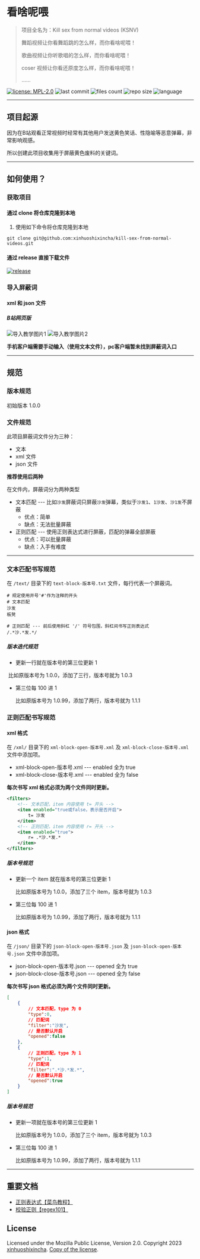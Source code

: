 # 看啥呢喂
> 项目全名为：Kill sex from normal videos (KSNV)
>
> 舞蹈视频让你看舞蹈跳的怎么样，而你看啥呢喂！
>
> 歌曲视频让你听歌唱的怎么样，而你看啥呢喂！
>
> coser 视频让你看还原度怎么样，而你看啥呢喂！
>
> ……

[![license: MPL-2.0](https://img.shields.io/github/license/xinhuoshixincha/kill-sex-from-normal-videos)](./LICENSE) ![last commit](https://img.shields.io/github/last-commit/xinhuoshixincha/kill-sex-from-normal-videos) ![files count](https://img.shields.io/github/directory-file-count/xinhuoshixincha/kill-sex-from-normal-videos) ![repo size](https://img.shields.io/github/repo-size/xinhuoshixincha/kill-sex-from-normal-videos) ![language](https://img.shields.io/github/languages/count/xinhuoshixincha/kill-sex-from-normal-videos)

<hr/>

## 项目起源

因为在B站观看正常视频时经常有其他用户发送黄色笑话、性隐喻等恶意弹幕，非常影响观感。

所以创建此项目收集用于屏蔽黄色废料的关键词。

<hr/>

## 如何使用？

### 获取项目

#### 通过 clone 将仓库克隆到本地

1. 使用如下命令将仓库克隆到本地

```git
git clone git@github.com:xinhuoshixincha/kill-sex-from-normal-videos.git
```

#### 通过 release 直接下载文件

[![release](https://img.shields.io/github/v/release/xinhuoshixincha/kill-sex-from-normal-videos)](https://github.com/xinhuoshixincha/kill-sex-from-normal-videos/releases/tag/v1.0.12)

### 导入屏蔽词

#### xml 和 json 文件

##### B站网页版

![导入教学图片1](./img/blbl-web-01.jpg) ![导入教学图片2](./img/blbl-web-02.jpg) 

**手机客户端需要手动输入（使用文本文件），pc客户端暂未找到屏蔽词入口**

<hr/>

## 规范

### 版本规范

初始版本 1.0.0

### 文件规范

此项目屏蔽词文件分为三种：

- 文本
- xml 文件
- json 文件

**推荐使用后两种**

在文件内，屏蔽词分为两种类型

- 文本匹配 --- 比如`沙发`屏蔽词只屏蔽`沙发`弹幕，类似于`沙发1`、`1沙发`、`沙1发`不屏蔽
  - 优点：简单
  - 缺点：无法批量屏蔽
- 正则匹配 --- 使用正则表达式进行屏蔽，匹配的弹幕全部屏蔽
  - 优点：可以批量屏蔽
  - 缺点：入手有难度

<hr/>

### 文本匹配书写规范

在 `/text/` 目录下的 `text-block-版本号.txt` 文件，每行代表一个屏蔽词。

```
# 规定使用井号'#'作为注释的开头
# 文本匹配
沙发
板凳

# 正则匹配 --- 前后使用斜杠 '/' 符号包围，斜杠间书写正则表达式
/.*沙.*发.*/
```

##### 版本迭代规范

- 更新一行就在版本号的第三位更新 1

​	比如原版本号为 1.0.0，添加了三行，版本号就为 1.0.3

- 第三位每 100 进 1

  比如原版本号为 1.0.99，添加了两行，版本号就为 1.1.1

### 正则匹配书写规范

#### xml 格式

在 `/xml/` 目录下的 `xml-block-open-版本号.xml` 及 `xml-block-close-版本号.xml` 文件中添加项。

- xml-block-open-版本号.xml --- enabled 全为 true
- xml-block-close-版本号.xml --- enabled 全为 false

**每次书写 xml 格式必须为两个文件同时更新。**

```xml
<filters>
    <!-- 文本匹配，item 内容使用 t= 开头 -->
    <item enabled="true或false，表示是否开启">
    	t= 沙发
    </item>
    <!-- 正则匹配，item 内容使用 r= 开头 -->
    <item enabled="true">
    	r= .*沙.*发.*
    </item>
</filters>
```

##### 版本号规范

- 更新一个 item 就在版本号的第三位更新 1

  比如原版本号为 1.0.0，添加了三个 item，版本号就为 1.0.3

- 第三位每 100 进 1

  比如原版本号为 1.0.99，添加了两行，版本号就为 1.1.1

#### json 格式

在 `/json/` 目录下的 `json-block-open-版本号.json` 及 `json-block-open-版本号.json` 文件中添加项。

- json-block-open-版本号.json --- opened 全为 true
- json-block-close-版本号.json --- opened 全为 false

**每次书写 json 格式必须为两个文件同时更新。**

```json
[
    {
        // 文本匹配，type 为 0
        "type":0,
        // 匹配词
        "filter":"沙发",
        // 是否默认开启
        "opened":false
    },
    {
        // 正则匹配，type 为 1
        "type":1,
        // 匹配词
        "filter":".*沙.*发.*",
        // 是否默认开启
        "opened":true
    }
]
```

##### 版本号规范

- 更新一项就在版本号的第三位更新 1

  比如原版本号为 1.0.0，添加了三个 item，版本号就为 1.0.3

- 第三位每 100 进 1

  比如原版本号为 1.0.99，添加了两行，版本号就为 1.1.1

<hr/>

## 重要文档

- [正则表达式【菜鸟教程】](https://www.runoob.com/regexp/regexp-tutorial.html)
- [校验正则【regex101】](https://regex101.com/)

## License

Licensed under the Mozilla Public License, Version 2.0. Copyright 2023 [xinhuoshixincha](https://github.com/xinhuoshixincha). [Copy of the license](./LICENSE).
